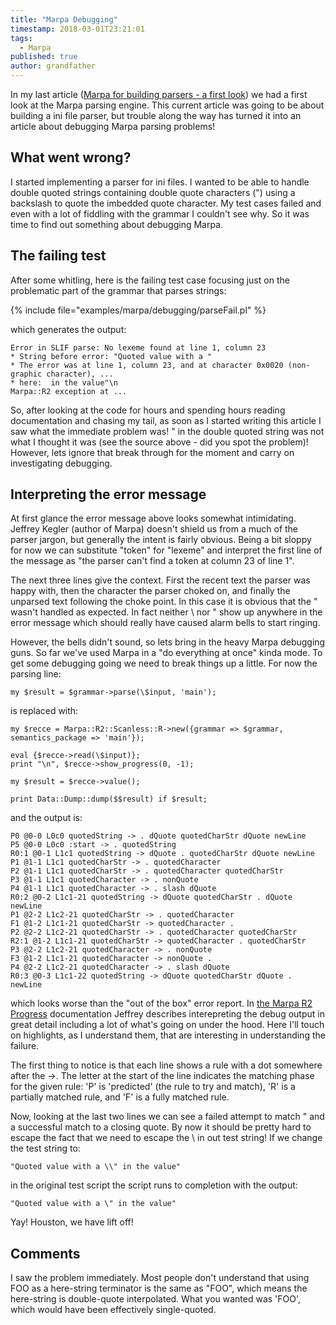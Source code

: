 ```yaml
---
title: "Marpa Debugging"
timestamp: 2018-03-01T23:21:01
tags:
  - Marpa
published: true
author: grandfather
---
```



In my last article (<a href="/marpa-for-building-parsers">Marpa for building
parsers - a first look</a>) we had a first look at the Marpa parsing engine.
This current article was going to be about building a ini file parser, but
trouble along the way has turned it into an article about debugging Marpa
parsing problems!


## What went wrong?

I started implementing a parser for ini files. I wanted to be able to handle
double quoted strings containing double quote characters (") using a backslash
to quote the imbedded quote character. My test cases failed and even with a lot
of fiddling with the grammar I couldn't see why. So it was time to find out
something about debugging Marpa.

## The failing test

After some whitling, here is the failing test case focusing just on the
problematic part of the grammar that parses strings:

{% include file="examples/marpa/debugging/parseFail.pl" %}

which generates the output:

```
Error in SLIF parse: No lexeme found at line 1, column 23
* String before error: "Quoted value with a "
* The error was at line 1, column 23, and at character 0x0020 (non-graphic character), ...
* here:  in the value"\n
Marpa::R2 exception at ...
```

So, after looking at the code for hours and spending hours reading documentation
and chasing my tail, as soon as I started writing this article I saw what the
immediate problem was! \" in the double quoted string was not what I thought it
was (see the source above - did you spot the problem)! However, lets ignore that
break through for the moment and carry on investigating debugging.

## Interpreting the error message

At first glance the error message above looks somewhat intimidating. Jeffrey
Kegler (author of Marpa) doesn't shield us from a much of the parser jargon, but
generally the intent is fairly obvious. Being a bit sloppy for now we can
substitute "token" for "lexeme" and interpret the first line of the message as
"the parser can't find a token at column 23 of line 1".

The next three lines give the context. First the recent text the parser was
happy with, then the character the parser choked on, and finally the unparsed
text following the choke point. In this case it is obvious that the \" wasn't
handled as expected. In fact neither \ nor " show up anywhere in the error
message which should really have caused alarm bells to start ringing.

However, the bells didn't sound, so lets bring in the heavy Marpa debugging
guns. So far we've used Marpa in a "do everything at once" kinda mode. To get
some debugging going we need to break things up a little. For now the parsing
line:

```
my $result = $grammar->parse(\$input, 'main');
```

is replaced with:

```
my $recce = Marpa::R2::Scanless::R->new({grammar => $grammar, semantics_package => 'main'});

eval {$recce->read(\$input)};
print "\n", $recce->show_progress(0, -1);

my $result = $recce->value();

print Data::Dump::dump($$result) if $result;
```

and the output is:

```
P0 @0-0 L0c0 quotedString -> . dQuote quotedCharStr dQuote newLine
P5 @0-0 L0c0 :start -> . quotedString
R0:1 @0-1 L1c1 quotedString -> dQuote . quotedCharStr dQuote newLine
P1 @1-1 L1c1 quotedCharStr -> . quotedCharacter
P2 @1-1 L1c1 quotedCharStr -> . quotedCharacter quotedCharStr
P3 @1-1 L1c1 quotedCharacter -> . nonQuote
P4 @1-1 L1c1 quotedCharacter -> . slash dQuote
R0:2 @0-2 L1c1-21 quotedString -> dQuote quotedCharStr . dQuote newLine
P1 @2-2 L1c2-21 quotedCharStr -> . quotedCharacter
F1 @1-2 L1c1-21 quotedCharStr -> quotedCharacter .
P2 @2-2 L1c2-21 quotedCharStr -> . quotedCharacter quotedCharStr
R2:1 @1-2 L1c1-21 quotedCharStr -> quotedCharacter . quotedCharStr
P3 @2-2 L1c2-21 quotedCharacter -> . nonQuote
F3 @1-2 L1c1-21 quotedCharacter -> nonQuote .
P4 @2-2 L1c2-21 quotedCharacter -> . slash dQuote
R0:3 @0-3 L1c1-22 quotedString -> dQuote quotedCharStr dQuote . newLine
```

which looks worse than the "out of the box" error report. In <a
href="https://metacpan.org/pod/distribution/Marpa-R2/pod/Progress.pod">the Marpa
R2 Progress</a> documentation Jeffrey describes interepreting the debug output
in great detail including a lot of what's going on under the hood. Here I'll
touch on highlights, as I understand them, that are interesting in understanding
the failure.

The first thing to notice is that each line shows a rule with a dot somewhere
after the ->. The letter at the start of the line indicates the matching phase
for the given rule: 'P' is 'predicted' (the rule to try and match), 'R' is a
partially matched rule, and 'F' is a fully matched rule.

Now, looking at the last two lines we can see a failed attempt to match \" and a
successful match to a closing quote. By now it should be pretty hard to escape
the fact that we need to escape the \ in out test string! If we change the test
string to:

```
"Quoted value with a \\" in the value"
```

in the original test script the script runs to completion with the output:

```
"Quoted value with a \" in the value"
```

Yay! Houston, we have lift off!

## Comments

I saw the problem immediately. Most people don't understand that using FOO as a here-string terminator is the same as "FOO", which means the here-string is double-quote interpolated. What you wanted was 'FOO', which would have been effectively single-quoted.
